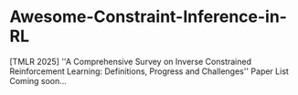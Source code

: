 # Awesome-Constraint-Inference-in-RL
[TMLR 2025] ''A Comprehensive Survey on Inverse Constrained Reinforcement Learning: Definitions, Progress and Challenges'' Paper List
Coming soon...
